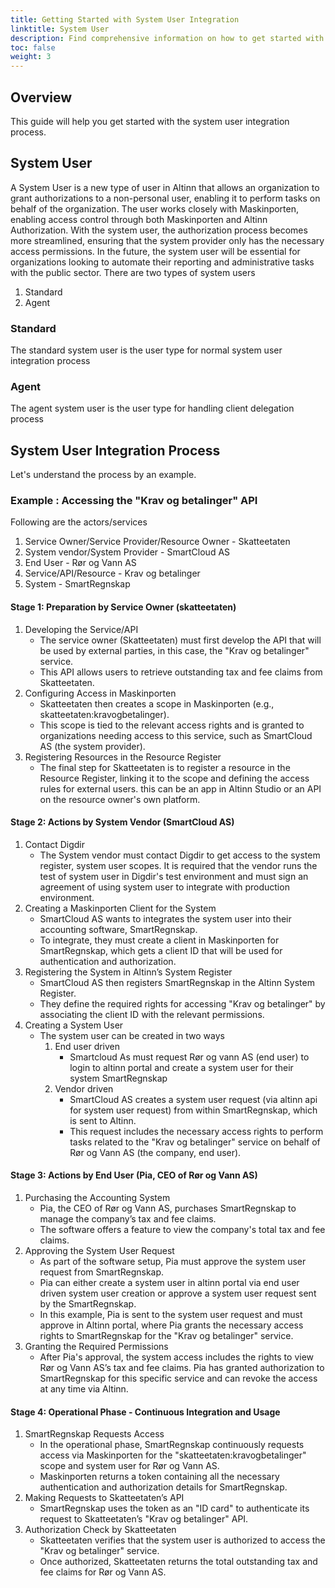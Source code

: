 ```yaml
---
title: Getting Started with System User Integration
linktitle: System User
description: Find comprehensive information on how to get started with the System User.
toc: false
weight: 3
---
```


## Overview
This guide will help you get started with the system user integration process.

## System User
A System User is a new type of user in Altinn that allows an organization to grant authorizations to a non-personal user, enabling it to perform tasks on behalf of the organization.
The user works closely with Maskinporten, enabling access control through both Maskinporten and Altinn Authorization. With the system user, the authorization process becomes more streamlined, ensuring that the system provider only has the necessary access permissions.
In the future, the system user will be essential for organizations looking to automate their reporting and administrative tasks with the public sector.
There are two types of system users
1. Standard
2. Agent

### Standard
The standard system user is the user type for normal system user integration process

### Agent
The agent system user is the user type for handling client delegation process

## System User Integration Process
Let's understand the process by an example. 
### Example : Accessing the "Krav og betalinger" API
Following are the actors/services
1. Service Owner/Service Provider/Resource Owner - Skatteetaten
2. System vendor/System Provider - SmartCloud AS
3. End User - Rør og Vann AS
4. Service/API/Resource - Krav og betalinger
5. System - SmartRegnskap

#### Stage 1: Preparation by Service Owner (skatteetaten)
   1. Developing the Service/API
      - The service owner (Skatteetaten) must first develop the API that will be used by external parties, in this case, the "Krav og betalinger" service.
      - This API allows users to retrieve outstanding tax and fee claims from Skatteetaten.
   2. Configuring Access in Maskinporten
       - Skatteetaten then creates a scope in Maskinporten (e.g., skatteetaten:kravogbetalinger).
       - This scope is tied to the relevant access rights and is granted to organizations needing access to this service, such as SmartCloud AS (the system provider).
   3. Registering Resources in the Resource Register
       - The final step for Skatteetaten is to register a resource in the Resource Register, linking it to the scope and defining the access rules for external users.
       this can be an app in Altinn Studio or an API on the resource owner's own platform.
       
#### Stage 2: Actions by System Vendor (SmartCloud AS)
   1. Contact Digdir
      - The System vendor must contact Digdir to get access to the system register, system user scopes. It is required that the vendor runs the test of system user in Digdir's test environment and must sign an agreement of using system user to integrate with production environment.
   2. Creating a Maskinporten Client for the System
      - SmartCloud AS wants to integrates the system user into their accounting software, SmartRegnskap.
      - To integrate, they must create a client in Maskinporten for SmartRegnskap, which gets a client ID that will be used for authentication and authorization.
   3. Registering the System in Altinn’s System Register
      - SmartCloud AS then registers SmartRegnskap in the Altinn System Register.
      - They define the required rights for accessing "Krav og betalinger" by associating the client ID with the relevant permissions.
   4. Creating a System User
      - The system user can be created in two ways
         1. End user driven
            - Smartcloud As must request Rør og vann AS (end user) to login to altinn portal and create a system user for their system SmartRegnskap
         2. Vendor driven
            - SmartCloud AS creates a system user request (via altinn api for system user request) from within SmartRegnskap, which is sent to Altinn.
            - This request includes the necessary access rights to perform tasks related to the "Krav og betalinger" service on behalf of Rør og Vann AS (the company, end user).

#### Stage 3: Actions by End User (Pia, CEO of Rør og Vann AS)
   1. Purchasing the Accounting System
      - Pia, the CEO of Rør og Vann AS, purchases SmartRegnskap to manage the company’s tax and fee claims.
      - The software offers a feature to view the company's total tax and fee claims.
   2. Approving the System User Request
      - As part of the software setup, Pia must approve the system user request from SmartRegnskap.
      - Pia can either create a system user in altinn portal via end user driven system user creation or approve a system user request sent by the SmartRegnskap.
      - In this example, Pia is sent to the system user request and must approve in Altinn portal, where Pia grants the necessary access rights to SmartRegnskap for the "Krav og betalinger" service.
   3. Granting the Required Permissions
      - After Pia's approval, the system access includes the rights to view Rør og Vann AS’s tax and fee claims.
Pia has granted authorization to SmartRegnskap for this specific service and can revoke the access at any time via Altinn.

#### Stage 4: Operational Phase - Continuous Integration and Usage
   1. SmartRegnskap Requests Access
      - In the operational phase, SmartRegnskap continuously requests access via Maskinporten for the "skatteetaten:kravogbetalinger" scope and system user for Rør og Vann AS.
      - Maskinporten returns a token containing all the necessary authentication and authorization details for SmartRegnskap.
   2. Making Requests to Skatteetaten’s API
      - SmartRegnskap uses the token as an "ID card" to authenticate its request to Skatteetaten’s "Krav og betalinger" API.
   3. Authorization Check by Skatteetaten
       - Skatteetaten verifies that the system user is authorized to access the "Krav og betalinger" service.
       - Once authorized, Skatteetaten returns the total outstanding tax and fee claims for Rør og Vann AS.